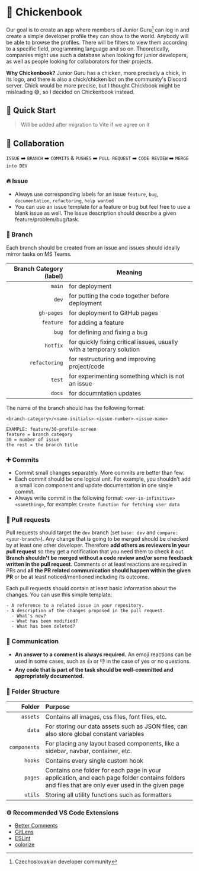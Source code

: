 # 🐤 Chickenbook

Our goal is to create an app where members of Junior Guru[^1] can log in and create a simple developer profile they can show to the world. Anybody will be able to browse the profiles. There will be filters to view them according to a specific field, programming language and so on. Theoretically, companies might use such a database when looking for junior developers, as well as people looking for collaborators for their projects.

**Why Chickenbook?** Junior Guru has a chicken, more precisely a chick, in its logo, and there is also a chick/chicken bot on the community's Discord server. Chick would be more precise, but I thought Chickbook might be misleading 😅, so I decided on Chickenbook instead.

[^1]: Czechoslovakian developer community

## 🏁 Quick Start

> Will be added after migration to Vite if we agree on it

## 🤝 Collaboration

`ISSUE` ➡️ `BRANCH` ➡️ `COMMITS` & `PUSHES` ➡️ `PULL REQUEST` ➡️ `CODE REVIEW` ➡️ `MERGE into DEV`

### 🔥 Issue
- Always use corresponding labels for an issue `feature`, `bug`, `documentation`,  `refactoring`, `help wanted`
- You can use an issue template for a feature or bug but feel free to use a blank issue as well. The issue description should describe a given feature/problem/bug/task.

### 🌿 Branch
Each branch should be created from an issue and issues should ideally mirror tasks on MS Teams.

| Branch Category (label)      | Meaning       |
| -----------: | ------------- |
| `main`          | for deployment        |
| `dev`           | for putting the code together before deployment |
| `gh-pages`      | for deployment to GitHub pages |
| `feature`       | for adding a feature  |
| `bug`           | for defining and fixing a bug  |
| `hotfix`        | for quickly fixing critical issues, usually with a temporary solution  |
| `refactoring`   | for restructuring and improving project/code |
| `test`          | for experimenting something which is not an issue |
| `docs`          | for documntation updates |

The name of the branch should has the following format:

`<branch-category>/<name-initials>-<issue-number>-<issue-name>`
```
EXAMPLE: feature/30-profile-screen
feature = branch category
30 = number of issue 
the rest = the branch title
```

### ➕ Commits
- Commit small changes separately. More commits are better than few. 
- Each commit should be one logical unit. For example, you shouldn't add a small icon component and update documentation in one single commit.
- Always write commit in the following format: `<ver-in-infinitive> <something>`, for example: `Create function for fetching user data`

### 🙏 Pull requests

Pull requests should target the `dev` branch (set `base: dev` and `compare: <your-branch>`). Any change that is going to be merged should be checked by at least one other developer. Therefore **add others as reviewers in your pull request** so they get a notification that you need them to check it out. **Branch shouldn't be merged without a code review and/or some feedback written in the pull request**. Comments or at least reactions are required in PRs and **all the PR related communication should happen within the given PR** or be at least noticed/mentioned including its outcome.

Each pull requests should contain at least basic information about the changes. You can use this simple template:

```
- A reference to a related issue in your repository.
- A description of the changes proposed in the pull request.
  - What's new?
  - What has been modified?
  - What has been deleted?
```

### 💬 Communication
- **An answer to a comment is always required.** An emoji reactions can be used in some cases, such as 👍 or 👎 in the case of yes or no questions.
- **Any code that is part of the task should be well-committed and appropriately documented.**

### 🧱 Folder Structure

| Folder        | Purpose                                         |
| --:           | :--                                             |
| `assets`      | Contains all images, css files, font files, etc.|
| `data`        | For storing our data assets such as JSON files, can also store global constant variables |
| `components`  | For placing any layout based components, like a sidebar, navbar, container, etc. |
| `hooks`       | Contains every single custom hook               |
| `pages`       | Contains one folder for each page in your application, and each page folder contains folders and files that are only ever used in the given page |            |
| `utils`       | Storing all utility functions such as formatters |

### ⚙️ Recommended VS Code Extensions
- [Better Comments](https://marketplace.visualstudio.com/items?itemName=aaron-bond.better-comments)
- [GitLens](https://marketplace.visualstudio.com/items?itemName=eamodio.gitlens)
- [ESLint](https://marketplace.visualstudio.com/items?itemName=dbaeumer.vscode-eslint)
- [colorize](https://marketplace.visualstudio.com/items?itemName=kamikillerto.vscode-colorize)